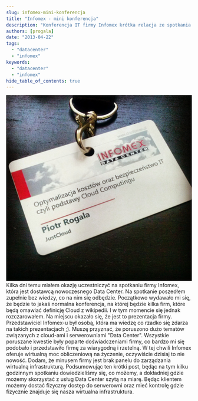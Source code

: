 ```yaml
---
slug: infomex-mini-konferencja
title: "Infomex - mini konferencja"
description: "Konferencja IT firmy Infomex krótka relacja ze spotkania."
authors: [progala]
date: "2013-04-22"
tags: 
  - "datacenter"
  - "infomex"
keywords:
  - "datacenter"
  - "infomex"
hide_table_of_contents: true
---
```


![IMG_20130413_183441](images/image.jpg) 
Kilka dni temu miałem okazję uczestniczyć na spotkaniu firmy Infomex, która jest dostawcą nowoczesnego Data Center. Na spotkanie poszedłem zupełnie bez wiedzy, co na nim się odbędzie. Początkowo wydawało mi się, że będzie to jakaś normalna konferencja, na której będzie kilka firm, które będą omawiać definicję Cloud z wikipedii. I w tym momencie się jednak rozczarowałem. Na miejscu okazało się, że jest to prezentacja firmy. Przedstawiciel Infomex-u był osobą, która ma wiedzę co rzadko się zdarza na takich prezentacjach ;). Muszę przyznać, że poruszono dużo tematów związanych z cloud-ami i serwerowniami "Data Center". Wszystkie poruszane kwestie były poparte doświadczeniami firmy, co bardzo mi się podobało i przedstawiło firmę za wiarygodną i rzetelną. W tej chwili Infomex oferuje wirtualną moc obliczeniową na życzenie, oczywiście dzisiaj to nie nowość. Dodam, że minusem firmy jest brak panelu do zarządzania wirtualną infrastrukturą. Podsumowując ten krótki post, będąc na tym kilku godzinnym spotkaniu dowiedzieliśmy się, co możemy, a dokładniej gdzie możemy skorzystać z usług Data Center szytą na miarę. Będąc klientem możemy dostać fizyczny dostęp do serwerowni oraz mieć kontrolę gdzie fizycznie znajduje się nasza wirtualna infrastruktura.
